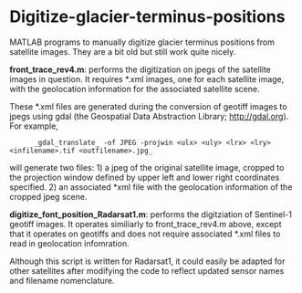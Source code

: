 # Digitize-glacier-terminus-positions
MATLAB programs to manually digitize glacier terminus positions from satellite images. They are a bit old but still work quite nicely. 

**front_trace_rev4.m**: performs the digitization on jpegs of the satellite images in question. It requires *.xml images, one for each satellite image, with the geolocation information for the associated satellite scene. 

These *.xml files are generated during the conversion of geotiff images to jpegs using gdal (the Geospatial Data Abstraction Library; http://gdal.org). For example, 
  
          _gdal_translate_ -of JPEG -projwin <ulx> <uly> <lrx> <lry> <infilename>.tif <outfilename>.jpg_
  
will generate two files:
    1) a jpeg of the original satellite image, cropped to the projection window defined by upper left and lower right coordinates specified. 
    2) an associated *xml file with the geolocation information of the cropped jpeg scene. 


**digitize_font_position_Radarsat1.m**: performs the digitziation of Sentinel-1 geotiff images. It operates similiarly to front_trace_rev4.m above, except that it operates on geotiffs and does not require associated *.xml files to read in geolocation infomration. 

Although this script is written for Radarsat1, it could easily be adapted for other satellites after modifying the code to reflect updated sensor names and filename nomenclature.
  
